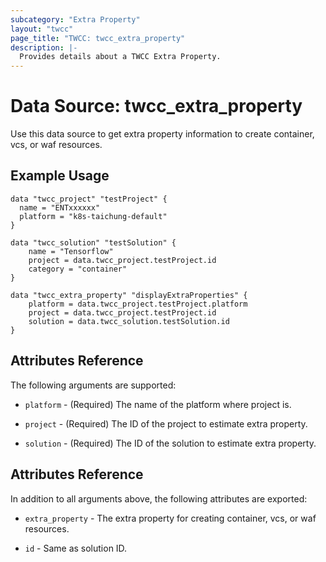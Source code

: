 ```yaml
---
subcategory: "Extra Property"
layout: "twcc"
page_title: "TWCC: twcc_extra_property"
description: |-
  Provides details about a TWCC Extra Property.
---
```


# Data Source: twcc_extra_property

Use this data source to get extra property information to create container, vcs, or waf resources.

## Example Usage

```hcl
data "twcc_project" "testProject" {
  name = "ENTxxxxxx"
  platform = "k8s-taichung-default"
}

data "twcc_solution" "testSolution" {
    name = "Tensorflow"
    project = data.twcc_project.testProject.id
    category = "container"
}

data "twcc_extra_property" "displayExtraProperties" {
    platform = data.twcc_project.testProject.platform
    project = data.twcc_project.testProject.id
    solution = data.twcc_solution.testSolution.id
}
```

## Attributes Reference

The following arguments are supported:

* `platform` - (Required) The name of the platform where project is.

* `project` - (Required) The ID of the project to estimate extra property.

* `solution` - (Required) The ID of the solution to estimate extra property.

## Attributes Reference

In addition to all arguments above, the following attributes are exported:

* `extra_property` - The extra property for creating container, vcs, or waf resources.

* `id` - Same as solution ID.

